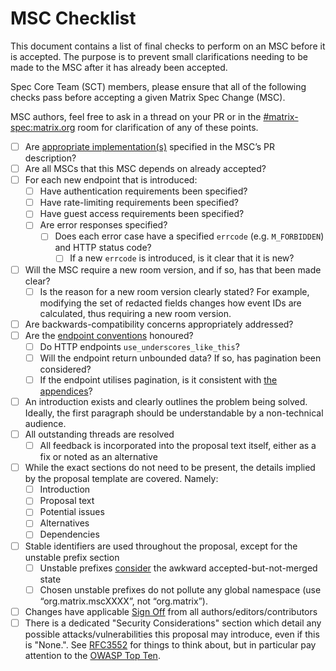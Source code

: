 # MSC Checklist

This document contains a list of final checks to perform on an MSC before it
is accepted. The purpose is to prevent small clarifications needing to be
made to the MSC after it has already been accepted.

Spec Core Team (SCT) members, please ensure that all of the following checks
pass before accepting a given Matrix Spec Change (MSC).

MSC authors, feel free to ask in a thread on your PR or in the
[#matrix-spec:matrix.org](https://matrix.to/#/#matrix-spec:matrix.org) room for
clarification of any of these points.

- [ ] Are [appropriate implementation(s)](https://spec.matrix.org/proposals/#implementing-a-proposal)
  specified in the MSC’s PR description?
- [ ] Are all MSCs that this MSC depends on already accepted?
- [ ] For each new endpoint that is introduced:
  - [ ] Have authentication requirements been specified?
  - [ ] Have rate-limiting requirements been specified?
  - [ ] Have guest access requirements been specified?
  - [ ] Are error responses specified?
    - [ ] Does each error case have a specified `errcode` (e.g. `M_FORBIDDEN`) and HTTP status code?
      - [ ] If a new `errcode` is introduced, is it clear that it is new?
- [ ] Will the MSC require a new room version, and if so, has that been made clear?
  - [ ] Is the reason for a new room version clearly stated? For example,
          modifying the set of redacted fields changes how event IDs are calculated,
          thus requiring a new room version.
- [ ] Are backwards-compatibility concerns appropriately addressed?
- [ ] Are the [endpoint conventions](https://spec.matrix.org/latest/appendices/#conventions-for-matrix-apis) honoured?
  - [ ] Do HTTP endpoints `use_underscores_like_this`?
  - [ ] Will the endpoint return unbounded data? If so, has pagination been considered?
  - [ ] If the endpoint utilises pagination, is it consistent with
    [the appendices](https://spec.matrix.org/v1.8/appendices/#pagination)?
- [ ] An introduction exists and clearly outlines the problem being solved.
      Ideally, the first paragraph should be understandable by a non-technical audience.
- [ ] All outstanding threads are resolved
  - [ ] All feedback is incorporated into the proposal text itself, either as a fix or noted as an alternative
- [ ] While the exact sections do not need to be present,
  the details implied by the proposal template are covered. Namely:
  - [ ] Introduction
  - [ ] Proposal text
  - [ ] Potential issues
  - [ ] Alternatives
  - [ ] Dependencies
- [ ] Stable identifiers are used throughout the proposal, except for the unstable prefix section
  - [ ] Unstable prefixes [consider](/README.md#unstable-prefixes) the awkward accepted-but-not-merged state
  - [ ] Chosen unstable prefixes do not pollute any global namespace (use “org.matrix.mscXXXX”, not “org.matrix”).
- [ ] Changes have applicable [Sign Off](/CONTRIBUTING.md#sign-off) from all authors/editors/contributors
- [ ] There is a dedicated "Security Considerations" section which detail
  any possible attacks/vulnerabilities this proposal may introduce, even if this is "None.".
  See [RFC3552](https://datatracker.ietf.org/doc/html/rfc3552) for things to think about,
  but in particular pay attention to the [OWASP Top Ten](https://owasp.org/www-project-top-ten/).
